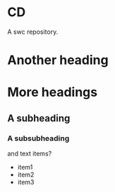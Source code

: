 # CD
A swc repository.
# Another heading

# More headings
## A subheading
### A subsubheading
and text
items?
- item1
- item2
- item3
